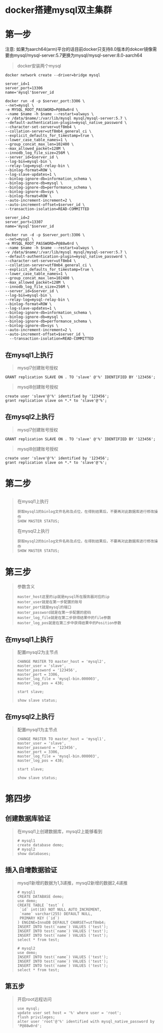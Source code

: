 # **docker搭建mysql双主集群**



# 第一步

注意:    如果为aarch64(arm)平台的话目前docker只支持8.0版本的dokcer镜像需要由mysql/mysql-server:5.7更换为mysql/mysql-server:8.0-aarch64

>docker安装两个mysql

```
docker network create --driver=bridge mysql

server_id=1
server_port=13306
name='mysql'$server_id

docker run -d -p $server_port:3306 \
--net=mysql \
-e MYSQL_ROOT_PASSWORD=P@88w0rd \
--name $name -h $name --restart=always \
-v /data/$name/:/var/lib/mysql mysql/mysql-server:5.7 \
--default-authentication-plugin=mysql_native_password \
--character-set-server=utf8mb4 \
--collation-server=utf8mb4_general_ci \
--explicit_defaults_for_timestamp=true \
--lower_case_table_names=1 \
--group_concat_max_len=102400 \
--max_allowed_packet=128M \
--innodb_log_file_size=256M \
--server_id=$server_id \
--log-bin=mysql-bin \
--relay-log=mysql-relay-bin \
--binlog-format=ROW \
--log-slave-updates=1 \
--binlog-ignore-db=information_schema \
--binlog-ignore-db=mysql \
--binlog-ignore-db=performance_schema \
--binlog-ignore-db=sys \
--binlog-format=ROW \
--auto-increment-increment=2 \
--auto-increment-offset=$server_id \
--transaction-isolation=READ-COMMITTED

server_id=2
server_port=13307
name='mysql'$server_id

docker run -d -p $server_port:3306 \
--net=mysql \
-e MYSQL_ROOT_PASSWORD=P@88w0rd \
--name $name -h $name --restart=always \
-v /data/$name/:/var/lib/mysql mysql/mysql-server:5.7 \
--default-authentication-plugin=mysql_native_password \
--character-set-server=utf8mb4 \
--collation-server=utf8mb4_general_ci \
--explicit_defaults_for_timestamp=true \
--lower_case_table_names=1 \
--group_concat_max_len=102400 \
--max_allowed_packet=128M \
--innodb_log_file_size=256M \
--server_id=$server_id \
--log-bin=mysql-bin \
--relay-log=mysql-relay-bin \
--binlog-format=ROW \
--log-slave-updates=1 \
--binlog-ignore-db=information_schema \
--binlog-ignore-db=mysql \
--binlog-ignore-db=performance_schema \
--binlog-ignore-db=sys \
--auto-increment-increment=2 \
--auto-increment-offset=$server_id \
  --transaction-isolation=READ-COMMITTED

```

## 在mysql1上执行

 

>mysql7创建账号授权

```
GRANT replication SLAVE ON . TO 'slave' @'%' IDENTIFIED BY '123456';
```

>mysql8创建账号授权

```
create user 'slave'@'%' identified by '123456';
grant replication slave on *.* to 'slave'@'%';
```

## 在mysql2上执行

>mysql7创建账号授权

```
GRANT replication SLAVE ON . TO 'slave' @'%' IDENTIFIED BY '123456';
```

>mysql8创建账号授权

```
create user 'slave'@'%' identified by '123456';
grant replication slave on *.* to 'slave'@'%';
```



# 第二步

## 

>在mysql1上执行 
>
>```
>获取mysql1的binlog文件名称及点位，在得到结果后，不要再对此数据库进行修改操作
>SHOW MASTER STATUS;
>```
>
>在mysql2上执行 
>
>```
>获取mysql2的binlog文件名称及点位，在得到结果后，不要再对此数据库进行修改操作
>SHOW MASTER STATUS;
>```



# 第三步

>参数含义
>
>```
>master_host这里的ip就是mysql所在服务器对应的ip
>master_user就是在第一步配置的账号
>master_port就是mysql的端口
>master_password就是在第一步配置的密码
>master_log_file就是在第二步获得结果中的file参数
>master_log_pos就是在第二步中获得结果中的Position参数
>```
>
>

## 在mysql1上执行

>配置mysql2为主节点
>
>```
>CHANGE MASTER TO master_host = 'mysql2',
>master_user = 'slave',
>master_password = '123456',
>master_port = 3306,
>master_log_file = 'mysql-bin.000003',
>master_log_pos = 438;
>
>start slave;
>
>show slave status;
>```
>
>

## 在mysql2上执行

>配置mysql1为主节点
>
>```
>CHANGE MASTER TO master_host = 'mysql1',
>master_user = 'slave',
>master_password = '123456',
>master_port = 3306,
>master_log_file = 'mysql-bin.000003',
>master_log_pos = 438;
>
>start slave;
>
>show slave status;
>```
>
>

# 第四步

## 创建数据库验证

>在mysql1上创建数据库，mysql2上能够看到
>
>```
># mysql1
>create database demo;
># mysql2
>show databases;
>```



## 插入自增数据验证

>mysql1新增的数据为1,3递推，mysql2新增的数据2,4递推
>
>```
># mysql1
>CREATE DATABASE demo;
>use demo;
>CREATE TABLE `test` (
>  `id` int(10) NOT NULL AUTO_INCREMENT,
>  `name` varchar(255) DEFAULT NULL,
>  PRIMARY KEY (`id`)
>) ENGINE=InnoDB DEFAULT CHARSET=utf8mb4;
>INSERT INTO test(`name`) VALUES ('test');
>INSERT INTO test(`name`) VALUES ('test');
>INSERT INTO test(`name`) VALUES ('test');
>select * from test;
>
># mysql2
>use demo;
>INSERT INTO test(`name`) VALUES ('test');
>INSERT INTO test(`name`) VALUES ('test');
>INSERT INTO test(`name`) VALUES ('test');
>select * from test;
>```



 

## 第五步

>开启root远程访问
>
>```
>use mysql;
>update user set host = '%' where user = 'root';
>flush privileges;
>alter user 'root'@'%' identified with mysql_native_password by 'P@88w0rd';
>```







